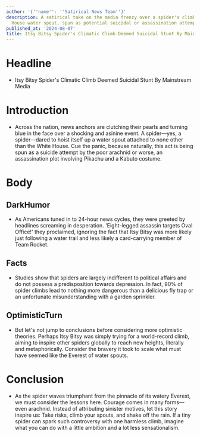 ```yaml
---
author: '{''name'': ''Satirical News Team''}'
description: A satirical take on the media frenzy over a spider's climb up the White
  House water spout, spun as potential suicidal or assassination attempt.
published_at: '2024-08-07'
title: Itsy Bitsy Spider's Climatic Climb Deemed Suicidal Stunt By Mainstream Media
---
```


# Headline

* Itsy Bitsy Spider's Climatic Climb Deemed Suicidal Stunt By Mainstream Media
# Introduction

* Across the nation, news anchors are clutching their pearls and turning blue in the face over a shocking and asinine event. A spider—yes, a spider—dared to hoist itself up a water spout attached to none other than the White House. Cue the panic, because naturally, this act is being spun as a suicide attempt by the poor arachnid or worse, an assassination plot involving Pikachu and a Kabuto costume.
# Body

## DarkHumor

* As Americans tuned in to 24-hour news cycles, they were greeted by headlines screaming in desperation. 'Eight-legged assassin targets Oval Office!' they proclaimed, ignoring the fact that Itsy Bitsy was more likely just following a water trail and less likely a card-carrying member of Team Rocket.
## Facts

* Studies show that spiders are largely indifferent to political affairs and do not possess a predisposition towards depression. In fact, 90% of spider climbs lead to nothing more dangerous than a delicious fly trap or an unfortunate misunderstanding with a garden sprinkler.
## OptimisticTurn

* But let's not jump to conclusions before considering more optimistic theories. Perhaps Itsy Bitsy was simply trying for a world-record climb, aiming to inspire other spiders globally to reach new heights, literally and metaphorically. Consider the bravery it took to scale what must have seemed like the Everest of water spouts.
# Conclusion

* As the spider waves triumphant from the pinnacle of its watery Everest, we must consider the lessons here. Courage comes in many forms—even arachnid. Instead of attributing sinister motives, let this story inspire us: Take risks, climb your spouts, and shake off the rain. If a tiny spider can spark such controversy with one harmless climb, imagine what you can do with a little ambition and a lot less sensationalism.

